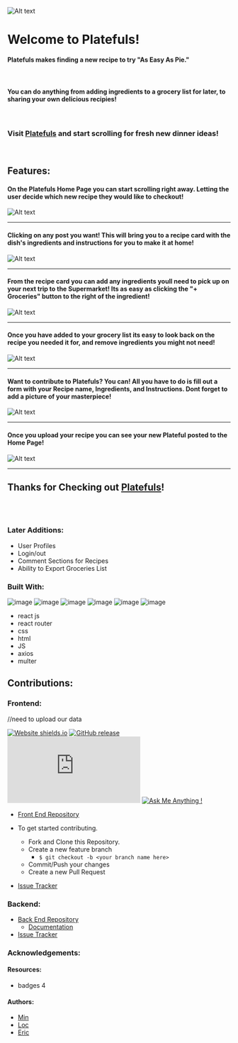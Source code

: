 
![Alt text](#)

# Welcome to Platefuls!

#### Platefuls makes finding a new recipe to try "As Easy As Pie." 

<br> 

#### You can do anything from adding ingredients to a grocery list for later, to sharing your own delicious recipies!  

<br/>

### Visit [Platefuls](#) and start scrolling for fresh new dinner ideas!

<br/>

## Features:

#### On the Platefuls Home Page you can start scrolling right away. Letting the user decide which new recipe they would like to checkout!

![Alt text](#)

---

#### Clicking on any post you want! This will bring you to a recipe card with the dish's ingredients and instructions for you to make it at home!

![Alt text](#)

---

#### From the recipe card you can add any ingredients youll need to pick up on your next trip to the Supermarket! Its as easy as clicking the "+ Groceries" button to the right of the ingredient!

![Alt text](#)

---

#### Once you have added to your grocery list its easy to look back on the recipe you needed it for, and remove ingredients you might not need!

![Alt text](#)

---

#### Want to contribute to Platefuls? You can! All you have to do is fill out a form with your Recipe name, Ingredients, and Instructions. Dont forget to add a picture of your masterpiece!

![Alt text](#)

---

#### Once you upload your recipe you can see your new Plateful posted to the Home Page!

![Alt text](#)

---

## Thanks for Checking out [Platefuls](#)!

<br/>
<br/>



### Later Additions:

- User Profiles
- Login/out
- Comment Sections for Recipes
- Ability to Export Groceries List 

### Built With:

![image](https://img.shields.io/badge/HTML5-E34F26?style=for-the-badge&logo=html5&logoColor=white) 
![image](https://img.shields.io/badge/CSS3-1572B6?style=for-the-badge&logo=css3&logoColor=white)
![image](https://img.shields.io/badge/JavaScript-323330?style=for-the-badge&logo=javascript&logoColor=F7DF1E)
![image](https://img.shields.io/badge/React-20232A?style=for-the-badge&logo=react&logoColor=61DAFB)
![image](https://img.shields.io/badge/React_Router-CA4245?style=for-the-badge&logo=react-router&logoColor=white)
![image](https://img.shields.io/badge/Netlify-00C7B7?style=for-the-badge&logo=netlify&logoColor=white)

- react js
- react router
- css
- html
- JS
- axios
- multer


## Contributions:


### Frontend:

//need to upload our data

[![Website shields.io](https://img.shields.io/website-up-down-green-red/http/shields.io.svg)](#)
[![GitHub release](https://img.shields.io/github/release/Naereen/StrapDown.js.svg)](https://github.com/evRook/Recipes-Instagram-Mock-FE)
[![GitHub contributors](https://badgen.net/github/contributors/Naereen/Strapdown.js)](https://https://github.com/evRook/Recipes-Instagram-Mock-FE/graphs/contributors/)
[![Ask Me Anything !](https://img.shields.io/badge/Ask%20me-anything-1abc9c.svg)](https://GitHub.com/Naereen/ama)


- [Front End Repository](#)

- To get started contributing.
    - Fork and Clone this Repository.
    - Create a new feature branch 
        - ```$ git checkout -b <your branch name here>```
    - Commit/Push your changes
    - Create a new Pull Request
- [Issue Tracker](#)

### Backend: 

- [Back End Repository](#)
    - [Documentation](#)
- [Issue Tracker](#)

### Acknowledgements:

#### Resources:
- badges 4

#### Authors:

- [Min](#)
- [Loc](#)
- [Eric](#)